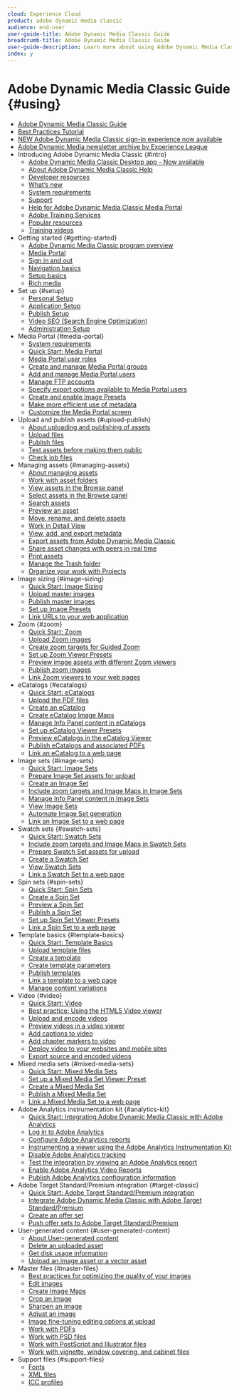 ```yaml
---
cloud: Experience Cloud
product: adobe dynamic media classic
audience: end-user
user-guide-title: Adobe Dynamic Media Classic Guide
breadcrumb-title: Adobe Dynamic Media Classic Guide
user-guide-description: Learn more about using Adobe Dynamic Media Classic
index: y
---
```


# Adobe Dynamic Media Classic Guide {#using}

+ [Adobe Dynamic Media Classic Guide](home.md)
+ [Best Practices Tutorial](https://experienceleague.adobe.com/docs/experience-manager-learn/dynamic-media-classic-tutorial/overview.html)
+ [NEW Adobe Dynamic Media Classic sign-in experience now available](new-ui-2020.md)
+ [Adobe Dynamic Media newsletter archive by Experience League](dynamic-media-newsletter.md)
+ Introducing Adobe Dynamic Media Classic {#intro}
  + [Adobe Dynamic Media Classic Desktop app - Now available](dynamic-media-classic-desktop-app.md)
  + [About Adobe Dynamic Media Classic Help](introduction.md)
  + [Developer resources](developer-resources.md)
  + [What’s new](whats-new.md)
  + [System requirements](system-requirements.md)
  + [Support](support.md)
  + [Help for Adobe Dynamic Media Classic Media Portal](help-dmc-media-portal.md)
  + [Adobe Training Services](training-services.md)
  + [Popular resources](popular-resources.md)
  + [Training videos](training-videos.md)
+ Getting started {#getting-started}
  + [Adobe Dynamic Media Classic program overview](dmc-platform-overview.md)
  + [Media Portal](media-portal.md)
  + [Sign in and out](signing-out.md)
  + [Navigation basics](navigation-basics.md)
  + [Setup basics](setup-basics.md)
  + [Rich media](rich-media.md)
+ Set up {#setup}
  + [Personal Setup](personal-setup.md)
  + [Application Setup](application-setup.md)
  + [Publish Setup](publish-setup.md)
  + [Video SEO (Search Engine Optimization)](video-seo-search-engine-optimization.md)
  + [Administration Setup](administration-setup.md)
+ Media Portal {#media-portal}
  + [System requirements](system-requirements-1.md)
  + [Quick Start: Media Portal](quick-start-media-portal-administration.md)
  + [Media Portal user roles](media-portal-user-roles.md)
  + [Create and manage Media Portal groups](creating-media-portal-groups.md)
  + [Add and manage Media Portal users](adding-media-portal-users.md)
  + [Manage FTP accounts](ftp-accounts.md)
  + [Specify export options available to Media Portal users](specifying-export-options-available-media.md)
  + [Create and enable Image Presets](creating-enabling-image-presets.md)
  + [Make more efficient use of metadata](making-efficient-metadata.md)
  + [Customize the Media Portal screen](customizing-media-portal-screen.md)
+ Upload and publish assets {#upload-publish}
  + [About uploading and publishing of assets](about-asset-upload-publish.md)
  + [Upload files](uploading-files.md)
  + [Publish files](publishing-files.md)
  + [Test assets before making them public](testing-assets-making-them-public.md)
  + [Check job files](checking-job-files.md)
+ Managing assets {#managing-assets}
  + [About managing assets](about-managing-assets.md)
  + [Work with asset folders](asset-folders.md)
  + [View assets in the Browse panel](viewing-assets-browse-panel.md)
  + [Select assets in the Browse panel](selecting-assets-browse-panel.md)
  + [Search assets](searching-assets.md)
  + [Preview an asset](previewing-asset.md)
  + [Move, rename, and delete assets](moving-renaming-deleting-assets.md)
  + [Work in Detail View](detail-view.md)
  + [View, add, and export metadata](viewing-adding-exporting-metadata.md)
  + [Export assets from Adobe Dynamic Media Classic](exporting-assets-from-dmc.md)
  + [Share asset changes with peers in real time](sharing-asset-changes-peers-real.md)
  + [Print assets](printing-assets.md)
  + [Manage the Trash folder](trash-folder.md)
  + [Organize your work with Projects](organizing-projects.md)
+ Image sizing {#image-sizing}
  + [Quick Start: Image Sizing](quick-start-image-sizing.md)
  + [Upload master images](uploading-master-images.md)
  + [Publish master images](publishing-master-images.md)
  + [Set up Image Presets](setting-image-presets.md)
  + [Link URLs to your web application](linking-urls-web-application.md)
+ Zoom {#zoom}
  + [Quick Start: Zoom](quick-start-zoom.md)
  + [Upload Zoom images](uploading-zoom-images.md)
  + [Create zoom targets for Guided Zoom](creating-zoom-targets-guided-zoom.md)
  + [Set up Zoom Viewer Presets](setting-zoom-viewer-presets.md)
  + [Preview image assets with different Zoom viewers](previewing-image-assets-different-zoom.md)
  + [Publish zoom images](publishing-zoom-images.md)
  + [Link Zoom viewers to your web pages](linking-zoom-viewers-web-pages.md)
+ eCatalogs {#ecatalogs}
  + [Quick Start: eCatalogs](quick-start-ecatalog.md)
  + [Upload the PDF files](uploading-pdf-files.md)
  + [Create an eCatalog](creating-ecatalog.md)
  + [Create eCatalog Image Maps](creating-ecatalog-image-maps.md)
  + [Manage Info Panel content in eCatalogs](info-panel-content-ecatalog.md)
  + [Set up eCatalog Viewer Presets](setting-ecatalog-viewer-presets.md)
  + [Preview eCatalogs in the eCatalog Viewer](previewing-ecatalogs-ecatalog-viewer.md)
  + [Publish eCatalogs and associated PDFs](publishing-ecatalogs-associated-pdfs.md)
  + [Link an eCatalog to a web page](linking-ecatalog-web-page.md)
+ Image sets {#image-sets}
  + [Quick Start: Image Sets](quick-start-image-sets.md)
  + [Prepare Image Set assets for upload](preparing-image-set-assets-upload.md)
  + [Create an Image Set](creating-image-set.md)
  + [Include zoom targets and Image Maps in Image Sets](including-zoom-targets-image-maps-image-sets.md)
  + [Manage Info Panel content in Image Sets](info-panel-content-image-sets.md)
  + [View Image Sets](viewing-image-sets.md)
  + [Automate Image Set generation](automated-image-set-generation.md)
  + [Link an Image Set to a web page](linking-image-set-web-page.md)
+ Swatch sets {#swatch-sets}
  + [Quick Start: Swatch Sets](quick-start-swatch-sets.md)
  + [Include zoom targets and Image Maps in Swatch Sets](including-zoom-targets-image-maps-swatch-sets.md)
  + [Prepare Swatch Set assets for upload](preparing-swatch-set-assets-upload.md)
  + [Create a Swatch Set](creating-swatch-set.md)
  + [View Swatch Sets](viewing-swatch-sets.md)
  + [Link a Swatch Set to a web page](linking-swatch-set-web-page.md)
+ Spin sets {#spin-sets}
  + [Quick Start: Spin Sets](quick-start-spin-sets.md)
  + [Create a Spin Set](creating-spin-set.md)
  + [Preview a Spin Set](previewing-spin-set.md)
  + [Publish a Spin Set](publishing-spin-set.md)
  + [Set up Spin Set Viewer Presets](setting-spin-set-viewer-presets.md)
  + [Link a Spin Set to a web page](linking-spin-set-web-page.md)
+ Template basics {#template-basics}
  + [Quick Start: Template Basics](quick-start-template-basics.md)
  + [Upload template files](uploading-template-files.md)
  + [Create a template](creating-template.md)
  + [Create template parameters](creating-template-parameters.md)
  + [Publish templates](publishing-templates.md)
  + [Link a template to a web page](linking-template-web-page.md)
  + [Manage content variations](content-variations.md)
+ Video {#video}
  + [Quick Start: Video](quick-start-video.md)
  + [Best practice: Using the HTML5 Video viewer](best-practice-using-html5-video.md)
  + [Upload and encode videos](uploading-encoding-videos.md)
  + [Preview videos in a video viewer](previewing-videos-video-viewer.md)
  + [Add captions to video](adding-captions-video.md)
  + [Add chapter markers to video](adding-chapter-markers-video.md)
  + [Deploy video to your websites and mobile sites](deploying-video-websites-mobile-sites.md)
  + [Export source and encoded videos](exporting-source-encoded-videos.md)
+ Mixed media sets {#mixed-media-sets}
  + [Quick Start: Mixed Media Sets](quick-start-mixed-media-sets.md)
  + [Set up a Mixed Media Set Viewer Preset](setting-mixed-media-set-viewer.md)
  + [Create a Mixed Media Set](creating-mixed-media-set.md)
  + [Publish a Mixed Media Set](publishing-mixed-media-set.md)
  + [Link a Mixed Media Set to a web page](linking-mixed-media-set-web.md)
+ Adobe Analytics instrumentation kit {#analytics-kit}
  + [Quick Start: Integrating Adobe Dynamic Media Classic with Adobe Analytics](quick-start-integrating-dmc-analytics.md)
  + [Log in to Adobe Analytics](log-analytics.md)
  + [Configure Adobe Analytics reports](configuring-analytics-reports.md)
  + [Instrumenting a viewer using the Adobe Analytics Instrumentation Kit](instrumenting-viewer-using-analytics-instrumentation.md)
  + [Disable Adobe Analytics tracking](disabling-analytics-tracking.md)
  + [Test the integration by viewing an Adobe Analytics report](testing-integration-viewing-analytics-report.md)
  + [Enable Adobe Analytics Video Reports](enabling-analytics-video-reports.md)
  + [Publish Adobe Analytics configuration information](publishing-analytics-configuration-information.md)
+ Adobe Target Standard/Premium integration {#target-classic}
  + [Quick Start: Adobe Target Standard/Premium integration](quick-start-target-integration.md)
  + [Integrate Adobe Dynamic Media Classic with Adobe Target Standard/Premium](integrating-dmc-with-target.md)
  + [Create an offer set](creating-offer-set.md)
  + [Push offer sets to Adobe Target Standard/Premium](pushing-offer-sets-target.md)
+ User-generated content {#user-generated-content}
  + [About User-generated content](about-ugc.md)
  + [Delete an uploaded asset](deleting-uploaded-asset.md)
  + [Get disk usage information](getting-disk-usage-information.md)
  + [Upload an image asset or a vector asset](uploading-image-asset-or-vector.md)
+ Master files {#master-files}
  + [Best practices for optimizing the quality of your images](best-practices-optimizing-quality-images.md)
  + [Edit images](editing-images.md)
  + [Create Image Maps](creating-image-maps.md)
  + [Crop an image](cropping-image.md)
  + [Sharpen an image](sharpening-image.md)
  + [Adjust an image](adjusting-image.md)
  + [Image fine-tuning editing options at upload](image-editing-options-upload.md)
  + [Work with PDFs](pdfs.md)
  + [Work with PSD files](psd-files.md)
  + [Work with PostScript and Illustrator files](postscript-illustrator-files.md)
  + [Work with vignette, window covering, and cabinet files](vignette-window-covering-cabinet-files.md)
+ Support files {#support-files}
  + [Fonts](fonts.md)
  + [XML files](xml-files.md)
  + [ICC profiles](icc-profiles.md)
